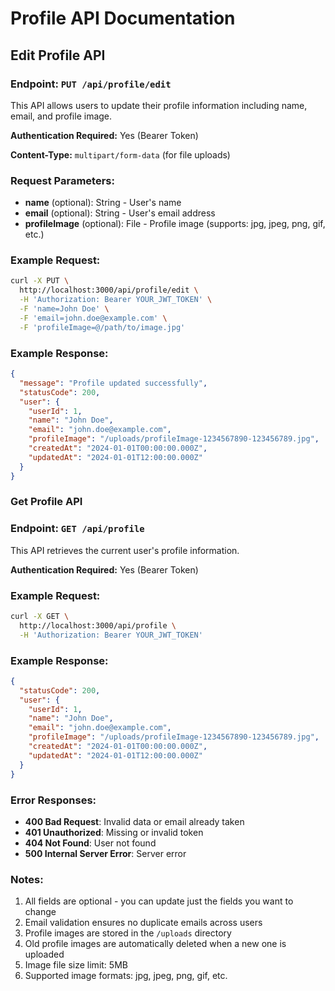 # Profile API Documentation

## Edit Profile API

### Endpoint: `PUT /api/profile/edit`

This API allows users to update their profile information including name, email, and profile image.

**Authentication Required:** Yes (Bearer Token)

**Content-Type:** `multipart/form-data` (for file uploads)

### Request Parameters:

- **name** (optional): String - User's name
- **email** (optional): String - User's email address
- **profileImage** (optional): File - Profile image (supports: jpg, jpeg, png, gif, etc.)

### Example Request:

```bash
curl -X PUT \
  http://localhost:3000/api/profile/edit \
  -H 'Authorization: Bearer YOUR_JWT_TOKEN' \
  -F 'name=John Doe' \
  -F 'email=john.doe@example.com' \
  -F 'profileImage=@/path/to/image.jpg'
```

### Example Response:

```json
{
  "message": "Profile updated successfully",
  "statusCode": 200,
  "user": {
    "userId": 1,
    "name": "John Doe",
    "email": "john.doe@example.com",
    "profileImage": "/uploads/profileImage-1234567890-123456789.jpg",
    "createdAt": "2024-01-01T00:00:00.000Z",
    "updatedAt": "2024-01-01T12:00:00.000Z"
  }
}
```

### Get Profile API

### Endpoint: `GET /api/profile`

This API retrieves the current user's profile information.

**Authentication Required:** Yes (Bearer Token)

### Example Request:

```bash
curl -X GET \
  http://localhost:3000/api/profile \
  -H 'Authorization: Bearer YOUR_JWT_TOKEN'
```

### Example Response:

```json
{
  "statusCode": 200,
  "user": {
    "userId": 1,
    "name": "John Doe",
    "email": "john.doe@example.com",
    "profileImage": "/uploads/profileImage-1234567890-123456789.jpg",
    "createdAt": "2024-01-01T00:00:00.000Z",
    "updatedAt": "2024-01-01T12:00:00.000Z"
  }
}
```

### Error Responses:

- **400 Bad Request**: Invalid data or email already taken
- **401 Unauthorized**: Missing or invalid token
- **404 Not Found**: User not found
- **500 Internal Server Error**: Server error

### Notes:

1. All fields are optional - you can update just the fields you want to change
2. Email validation ensures no duplicate emails across users
3. Profile images are stored in the `/uploads` directory
4. Old profile images are automatically deleted when a new one is uploaded
5. Image file size limit: 5MB
6. Supported image formats: jpg, jpeg, png, gif, etc.
